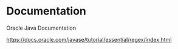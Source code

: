 # Documentation

Oracle Java Documentation

https://docs.oracle.com/javase/tutorial/essential/regex/index.html
